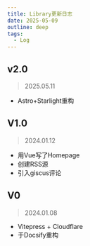```yaml
---
title: Library更新日志
date: 2025-05-09
outline: deep
tags:
  - Log
---
```

## v2.0
> 2025.05.11

- Astro+Starlight重构


## V1.0
> 2024.01.12

- 用Vue写了Homepage
- 创建RSS源
- 引入giscus评论

## V0
> 2024.01.08

- Vitepress + Cloudflare
- 于Docsify重构